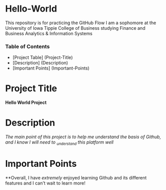 # Hello-World
This repository is for practicing the GitHub Flow
I am a sophomore at the University of Iowa Tippie College of Business studying Finance and Business Analytics & Information Systems
### Table of Contents
- [Project Table] (Project-Title)
- [Description] (Description)
- [Important Points] (Important-Points)

 # Project Title
**Hello World Project**

# Description
_The main point of this project is to help me understand the basis of Github, and I know I will need to <sub>understand</sub> this platform well_

# Important Points 

**Overall, I have _extremely_ enjoyed learning Github and its different features and I can't wait to learn more! 
